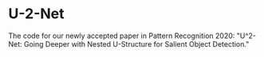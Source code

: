 # U-2-Net
The code for our newly accepted paper in Pattern Recognition 2020: "U^2-Net: Going Deeper with Nested U-Structure for Salient Object Detection."
